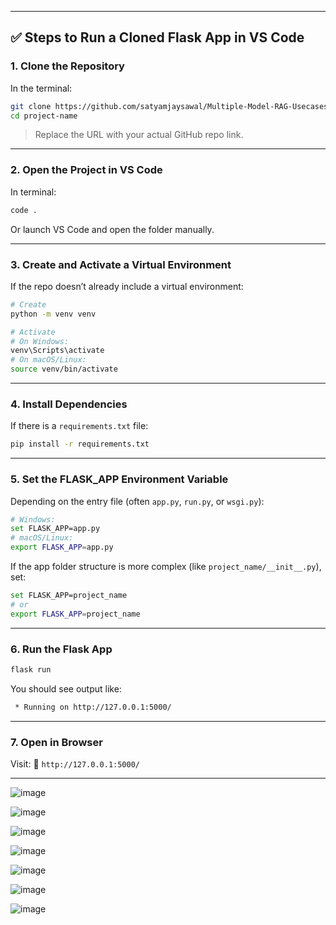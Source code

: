 



---

## ✅ Steps to Run a Cloned Flask App in VS Code

### **1. Clone the Repository**

In the terminal:

```bash
git clone https://github.com/satyamjaysawal/Multiple-Model-RAG-Usecases.git
cd project-name
```

> Replace the URL with your actual GitHub repo link.

---

### **2. Open the Project in VS Code**

In terminal:

```bash
code .
```

Or launch VS Code and open the folder manually.

---

### **3. Create and Activate a Virtual Environment**

If the repo doesn’t already include a virtual environment:

```bash
# Create
python -m venv venv

# Activate
# On Windows:
venv\Scripts\activate
# On macOS/Linux:
source venv/bin/activate
```

---

### **4. Install Dependencies**

If there is a `requirements.txt` file:

```bash
pip install -r requirements.txt
```

---

### **5. Set the FLASK\_APP Environment Variable**

Depending on the entry file (often `app.py`, `run.py`, or `wsgi.py`):

```bash
# Windows:
set FLASK_APP=app.py
# macOS/Linux:
export FLASK_APP=app.py
```

If the app folder structure is more complex (like `project_name/__init__.py`), set:

```bash
set FLASK_APP=project_name
# or
export FLASK_APP=project_name
```

---

### **6. Run the Flask App**

```bash
flask run
```

You should see output like:

```bash
 * Running on http://127.0.0.1:5000/
```

---

### **7. Open in Browser**

Visit:
📍 `http://127.0.0.1:5000/`



****

![image](https://github.com/user-attachments/assets/6fc7bb57-86c8-4270-a463-cbc4370c1a1d)

![image](https://github.com/user-attachments/assets/cb5e60c3-075b-436b-9291-4770ed713be0)

![image](https://github.com/user-attachments/assets/3a16efdc-84a3-46a1-b80d-ffd398be995e)

![image](https://github.com/user-attachments/assets/95acef7e-ef3a-4f52-8191-aebc06e253e4)


![image](https://github.com/user-attachments/assets/fd4fd275-b780-4e77-a3f2-6a0ae3b7de39)


![image](https://github.com/user-attachments/assets/4796ef69-36b5-484b-a286-2398328adafb)

![image](https://github.com/user-attachments/assets/44358798-6192-403f-80e9-f137a1f697a8)













